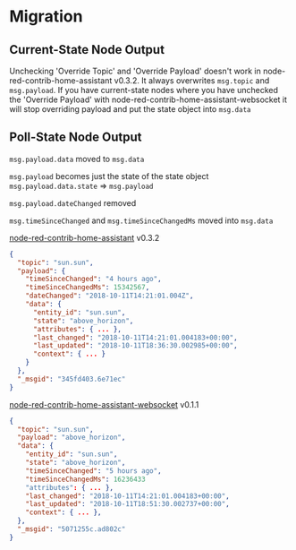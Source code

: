 # Migration

## Current-State Node Output

Unchecking 'Override Topic' and 'Override Payload' doesn't work in node-red-contrib-home-assistant v0.3.2. It always overwrites `msg.topic` and `msg.payload`. If you have current-state nodes where you have unchecked the 'Override Payload' with node-red-contrib-home-assistant-websocket it will stop overriding payload and put the state object into `msg.data`

## Poll-State Node Output

`msg.payload.data` moved to `msg.data`

`msg.payload` becomes just the state of the state object `msg.payload.data.state` => `msg.payload`

`msg.payload.dateChanged` removed

`msg.timeSinceChanged` and `msg.timeSinceChangedMs` moved into `msg.data`

[node-red-contrib-home-assistant](https://github.com/AYapejian/node-red-contrib-home-assistant) v0.3.2

```json
{
  "topic": "sun.sun",
  "payload": {
    "timeSinceChanged": "4 hours ago",
    "timeSinceChangedMs": 15342567,
    "dateChanged": "2018-10-11T14:21:01.004Z",
    "data": {
      "entity_id": "sun.sun",
      "state": "above_horizon",
      "attributes": { ... },
      "last_changed": "2018-10-11T14:21:01.004183+00:00",
      "last_updated": "2018-10-11T18:36:30.002985+00:00",
      "context": { ... }
    }
  },
  "_msgid": "345fd403.6e71ec"
}
```

[node-red-contrib-home-assistant-websocket](https://github.com/zachowj/node-red-contrib-home-assistant-websocket) v0.1.1

```json
{
  "topic": "sun.sun",
  "payload": "above_horizon",
  "data": {
    "entity_id": "sun.sun",
    "state": "above_horizon",
    "timeSinceChanged": "5 hours ago",
    "timeSinceChangedMs": 16236433
    "attributes": { ... },
    "last_changed": "2018-10-11T14:21:01.004183+00:00",
    "last_updated": "2018-10-11T18:51:30.002737+00:00",
    "context": { ... },
  },
  "_msgid": "5071255c.ad802c"
}
```
